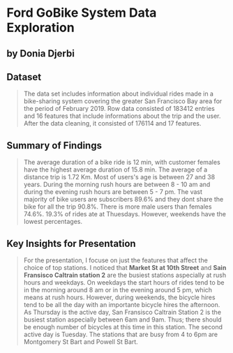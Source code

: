 # Ford GoBike System Data Exploration
## by Donia Djerbi


## Dataset

> The data set includes information about individual rides made in a bike-sharing system covering the greater San Francisco Bay area for the period of February 2019. Row data consisted of 183412 entries and 16 features that include informations about the trip and the user. After the data cleaning, it consisted of 176114 and 17 features.

## Summary of Findings

> The average duration of a bike ride is 12 min, with customer females have the highest average duration of 15.8 min.
> The average of a distance trip is 1.72 Km.
> Most of users's age is between 27 and 38 years.
> During the morning rush hours are between 8 - 10 am and during the evening rush hours are between 5 - 7 pm. 
> The vast majority of bike users are subscribers 89.6% and they dont share the bike for all the trip 90.8%. There is more male users than females 74.6%.
> 19.3% of rides ate at Thuesdays. However, weekends have the lowest percentages.
> 
## Key Insights for Presentation

> For the presentation, I focuse on just the features that affect the choice of top stations. I noticed that **Market St at 10th Street** and **Sain Fransisco Caltrain station 2** are the busiest stations aspecially at rush hours and weekdays. 
> On weekdays the start hours of rides tend to be in the morning around 8 am or in the evening around 5 pm, which means at rush hours. However, during weekends, the bicycle hires tend to be all the day with an importante bicycle hires the afternoon.
> As Thursday is the active day, San Fransisco Caltrain Station 2 is the busiest station aspecially between 6am and 9am. Thus; there should be enough number of bicycles at this time in this station. The second active day is Tuesday. The stations that are busy from 4 to 6pm are Montgomery St Bart and Powell St Bart.
